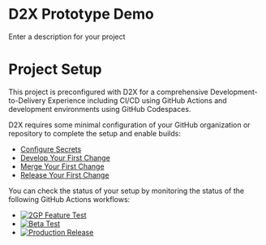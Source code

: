 # D2X Prototype Demo
Enter a description for your project

# Project Setup
This project is preconfigured with D2X for a comprehensive Development-to-Delivery Experience including CI/CD using GitHub Actions and development environments using GitHub Codespaces.

D2X requires some minimal configuration of your GitHub organization or repository to complete the setup and enable builds:
* [Configure Secrets](https://d2x.readthedocs.io/en/latest/tutorial/#secrets)
* [Develop Your First Change](https://d2x.readthedocs.io/en/latest/tutorial/#develop)
* [Merge Your First Change](https://d2x.readthedocs.io/en/latest/tutorial/#merge)
* [Release Your First Change](https://d2x.readthedocs.io/en/latest/tutorial/#release)

You can check the status of your setup by monitoring the status of the following GitHub Actions workflows:
* [![2GP Feature Test](https://github.com/muselab-d2x/D2X-Prototype-Demo/actions/workflows/feature.yml/badge.svg)](https://github.com/muselab-d2x/D2X-Prototype-Demo/actions/workflows/feature.yml)
* [![Beta Test](https://github.com/muselab-d2x/D2X-Prototype-Demo/actions/workflows/beta.yml/badge.svg)](https://github.com/muselab-d2x/D2X-Prototype-Demo/actions/workflows/beta.yml)
* [![Production Release](https://github.com/muselab-d2x/D2X-Prototype-Demo/actions/workflows/release.yml/badge.svg)](https://github.com/muselab-d2x/D2X-Prototype-Demo/actions/workflows/release.yml)